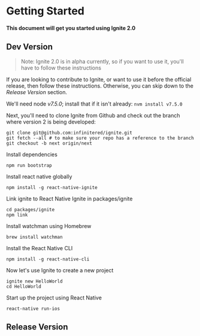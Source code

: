 # Getting Started

#### This document will get you started using Ignite 2.0

## Dev Version

> Note: Ignite 2.0 is in alpha currently, so if you want to use it, you'll
have to follow these instructions

If you are looking to contribute to Ignite, or want to use it before the
official release, then follow these instructions. Otherwise, you can skip down
to the *Release Version* section.

We'll need node *v7.5.0*; install that if it isn't already: `nvm install v7.5.0`

Next, you'll need to clone Ignite from Github and check out the branch where
version 2 is being developed:

```
git clone git@github.com:infinitered/ignite.git
git fetch --all # to make sure your repo has a reference to the branch
git checkout -b next origin/next
```

Install dependencies

`npm run bootstrap`

Install react native globally

`npm install -g react-native-ignite`

Link ignite to React Native Ignite in packages/ignite

```
cd packages/ignite
npm link
```

Install watchman using Homebrew

`brew install watchman`

Install the React Native CLI

`npm install -g react-native-cli`

Now let's use Ignite to create a new project

```
ignite new HelloWorld
cd HelloWorld
```

Start up the project using React Native

`react-native run-ios`

## Release Version
